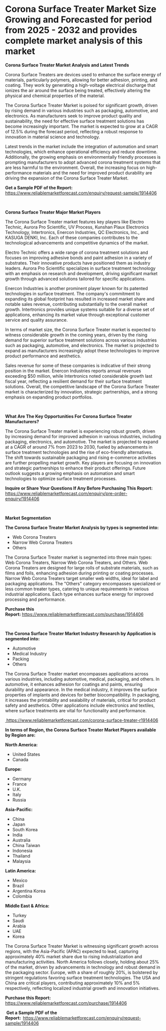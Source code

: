 <p><h1>Corona Surface Treater Market Size Growing and Forecasted for period from 2025 - 2032 and provides complete market analysis of this market</h1></p><p><strong>Corona Surface Treater Market Analysis and Latest Trends</strong></p>
<p><p>Corona Surface Treaters are devices used to enhance the surface energy of materials, particularly polymers, allowing for better adhesion, printing, and coating. They work by generating a high-voltage electrical discharge that ionizes the air around the surface being treated, effectively altering the physical and chemical properties of the material.</p><p>The Corona Surface Treater Market is poised for significant growth, driven by rising demand in various industries such as packaging, automotive, and electronics. As manufacturers seek to improve product quality and sustainability, the need for effective surface treatment solutions has become increasingly important. The market is expected to grow at a CAGR of 12.5% during the forecast period, reflecting a robust response to innovation in material science and technology.</p><p>Latest trends in the market include the integration of automation and smart technologies, which enhance operational efficiency and reduce downtime. Additionally, the growing emphasis on environmentally friendly processes is prompting manufacturers to adopt advanced corona treatment systems that are less harmful to the environment. Overall, the increasing focus on high-performance materials and the need for improved product durability are driving the expansion of the Corona Surface Treater Market.</p></p>
<p><strong>Get a Sample PDF of the Report:&nbsp;</strong> <a href="https://www.reliablemarketforecast.com/enquiry/request-sample/1914406?utm_campaign=2472&utm_medium=2&utm_source=Github&utm_content=ia&utm_term=12042025&utm_id=corona-surface-treater">https://www.reliablemarketforecast.com/enquiry/request-sample/1914406</a></p>
<p>&nbsp;</p>
<p><strong>Corona Surface Treater Major Market Players</strong></p>
<p><p>The Corona Surface Treater market features key players like Electro Technic, Aurora Pro Scientific, UV Process, Kunshan Plaux Electronics Technology, Intertronics, Enercon Industries, QC Electronics, Inc., and KASUGA DENKI, Inc. Each of these companies contributes to the technological advancements and competitive dynamics of the market.</p><p>Electro Technic offers a wide range of corona treatment solutions and focuses on improving adhesive bonds and paint adhesion in a variety of substrates. Their innovative products have positioned them as industry leaders. Aurora Pro Scientific specializes in surface treatment technology with an emphasis on research and development, driving significant market growth through advanced solutions tailored for specific applications.</p><p>Enercon Industries is another prominent player known for its patented technologies in surface treatment. The company's commitment to expanding its global footprint has resulted in increased market share and notable sales revenue, contributing substantially to the overall market growth. Intertronics provides unique systems suitable for a diverse set of applications, enhancing its market value through exceptional customer service and quality assurance.</p><p>In terms of market size, the Corona Surface Treater market is expected to witness considerable growth in the coming years, driven by the rising demand for superior surface treatment solutions across various industries such as packaging, automotive, and electronics. The market is projected to expand as manufacturers increasingly adopt these technologies to improve product performance and aesthetics.</p><p>Sales revenue for some of these companies is indicative of their strong position in the market. Enercon Industries reports annual revenues exceeding $50 million, while Intertronics noted considerable growth last fiscal year, reflecting a resilient demand for their surface treatment solutions. Overall, the competitive landscape of the Corona Surface Treater market is characterized by innovation, strategic partnerships, and a strong emphasis on expanding product portfolios.</p></p>
<p>&nbsp;</p>
<p><strong>What Are The Key Opportunities For Corona Surface Treater Manufacturers?</strong></p>
<p><p>The Corona Surface Treater market is experiencing robust growth, driven by increasing demand for improved adhesion in various industries, including packaging, electronics, and automotive. The market is projected to expand at a CAGR of around 7% from 2023 to 2030, fueled by advancements in surface treatment technologies and the rise of eco-friendly alternatives. The shift towards sustainable packaging and rising e-commerce activities are further propelling market growth. Key players are focusing on innovation and strategic partnerships to enhance their product offerings. Future outlook suggests a growing emphasis on automation and smart technologies to optimize surface treatment processes.</p></p>
<p><strong>Inquire or Share Your Questions If Any Before Purchasing This Report:</strong> <a href="https://www.reliablemarketforecast.com/enquiry/pre-order-enquiry/1914406?utm_campaign=2472&utm_medium=2&utm_source=Github&utm_content=ia&utm_term=12042025&utm_id=corona-surface-treater">https://www.reliablemarketforecast.com/enquiry/pre-order-enquiry/1914406</a></p>
<p>&nbsp;</p>
<p><strong>Market Segmentation</strong></p>
<p><strong>The Corona Surface Treater Market Analysis by types is segmented into:</strong></p>
<p><ul><li>Web Corona Treaters</li><li>Narrow Web Corona Treaters</li><li>Others</li></ul></p>
<p><p>The Corona Surface Treater market is segmented into three main types: Web Corona Treaters, Narrow Web Corona Treaters, and Others. Web Corona Treaters are designed for large rolls of substrate materials, such as films and foils, enhancing adhesion during printing or coating processes. Narrow Web Corona Treaters target smaller web widths, ideal for label and packaging applications. The "Others" category encompasses specialized or less common treater types, catering to unique requirements in various industrial applications. Each type enhances surface energy for improved processing and performance.</p></p>
<p><strong>Purchase this Report:&nbsp;</strong><a href="https://www.reliablemarketforecast.com/purchase/1914406?utm_campaign=2472&utm_medium=2&utm_source=Github&utm_content=ia&utm_term=12042025&utm_id=corona-surface-treater">https://www.reliablemarketforecast.com/purchase/1914406</a></p>
<p>&nbsp;</p>
<p><strong>The Corona Surface Treater Market Industry Research by Application is segmented into:</strong></p>
<p><ul><li>Automotive</li><li>Medical Industry</li><li>Packing</li><li>Others</li></ul></p>
<p><p>The Corona Surface Treater market encompasses applications across various industries, including automotive, medical, packaging, and others. In automotive, it enhances adhesion for coatings and paints, ensuring durability and appearance. In the medical industry, it improves the surface properties of implants and devices for better biocompatibility. In packaging, it increases the printability and sealability of materials, critical for product safety and aesthetics. Other applications include electronics and textiles, where surface treatments are vital for functionality and performance.</p></p>
<p><a href="https://www.reliablemarketforecast.com/corona-surface-treater-r1914406?utm_campaign=2472&utm_medium=2&utm_source=Github&utm_content=ia&utm_term=12042025&utm_id=corona-surface-treater">&nbsp;https://www.reliablemarketforecast.com/corona-surface-treater-r1914406</a></p>
<p><strong>In terms of Region, the Corona Surface Treater Market Players available by Region are:</strong></p>
<p>
    <p> <strong> North America: </strong>
        <ul>
            <li>United States</li>
            <li>Canada</li>
        </ul>
        </p> 
    <p> <strong> Europe: </strong>
        <ul>
            <li>Germany</li>
            <li>France</li>
            <li>U.K.</li>
            <li>Italy</li>
            <li>Russia</li>
        </ul>
        </p> 
    <p> <strong> Asia-Pacific: </strong>
        <ul>
            <li>China</li>
            <li>Japan</li>
            <li>South Korea</li>
            <li>India</li>
            <li>Australia</li>
            <li>China Taiwan</li>
            <li>Indonesia</li>
            <li>Thailand</li>
            <li>Malaysia</li>
        </ul>
        </p> 
    <p> <strong> Latin America: </strong>
        <ul>
            <li>Mexico</li>
            <li>Brazil</li>
            <li>Argentina Korea</li>
            <li>Colombia</li>
        </ul>
        </p> 
    <p> <strong> Middle East & Africa: </strong>
        <ul>
            <li>Turkey</li>
            <li>Saudi</li>
            <li>Arabia</li>
            <li>UAE</li>
            <li>Korea</li>
        </ul>
    </p>
    </p>
<p><p>The Corona Surface Treater Market is witnessing significant growth across regions, with the Asia-Pacific (APAC) expected to lead, capturing approximately 40% market share due to rising industrialization and manufacturing activities. North America follows closely, holding about 25% of the market, driven by advancements in technology and robust demand in the packaging sector. Europe, with a share of roughly 20%, is bolstered by stringent regulations favoring surface treatment technologies. The USA and China are critical players, contributing approximately 10% and 5% respectively, reflecting localized industrial growth and innovation initiatives.</p></p>
<p><strong>Purchase this Report: </strong><a href="https://www.reliablemarketforecast.com/purchase/1914406?utm_campaign=2472&utm_medium=2&utm_source=Github&utm_content=ia&utm_term=12042025&utm_id=corona-surface-treater">https://www.reliablemarketforecast.com/purchase/1914406</a></p>
<p>&nbsp;<strong>Get a Sample PDF of the Report:&nbsp;&nbsp;</strong><a href="https://www.reliablemarketforecast.com/enquiry/request-sample/1914406?utm_campaign=2472&utm_medium=2&utm_source=Github&utm_content=ia&utm_term=12042025&utm_id=corona-surface-treater">https://www.reliablemarketforecast.com/enquiry/request-sample/1914406</a></p>
<p><strong></strong></p>
<p><p></p><p></p><p></p></p>